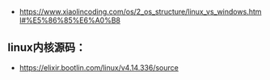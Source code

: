 - https://www.xiaolincoding.com/os/2_os_structure/linux_vs_windows.html#%E5%86%85%E6%A0%B8

## linux内核源码：
- https://elixir.bootlin.com/linux/v4.14.336/source
